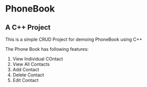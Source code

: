 # PhoneBook
## A C++ Project

This is a simple CRUD Project for demoing PhoneBook using C++

The Phone Book has following features:
1. View Individual COntact
2. View All Contacts
3. Add Contact
4. Delete Contact
5. Edit Contact
